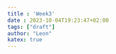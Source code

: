 ```yaml
---
title : 'Week3'
date : 2023-10-04T19:23:47+02:00
tags: ["draft"]
author: "Leon"
katex: true
---
```

